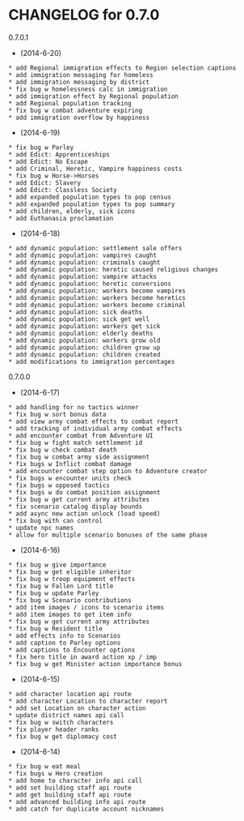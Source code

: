    CHANGELOG for 0.7.0
   ===================

   0.7.0.1

   * (2014-6-20)

    * add Regional immigration effects to Region selection captions
    * add immigration messaging for homeless
    * add immigration messaging by district
    * fix bug w homelessness calc in immigration
    * add immigration effect by Regional population
    * add Regional population tracking
    * fix bug w combat adventure expiring
    * add immigration overflow by happiness

   * (2014-6-19)

    * fix bug w Parley
    * add Edict: Apprenticeships
    * add Edict: No Escape
    * add Criminal, Heretic, Vampire happiness costs
    * fix bug w Horse->Horses
    * add Edict: Slavery
    * add Edict: Classless Society
    * add expanded population types to pop census
    * add expanded population types to pop summary
    * add children, elderly, sick icons
    * add Euthanasia proclamation

   * (2014-6-18)

    * add dynamic population: settlement sale offers
    * add dynamic population: vampires caught
    * add dynamic population: criminals caught
    * add dynamic population: heretic caused religious changes
    * add dynamic population: vampire attacks
    * add dynamic population: heretic conversions
    * add dynamic population: workers become vampires
    * add dynamic population: workers become heretics
    * add dynamic population: workers become criminal
    * add dynamic population: sick deaths
    * add dynamic population: sick get well
    * add dynamic population: workers get sick
    * add dynamic population: elderly deaths
    * add dynamic population: workers grow old
    * add dynamic population: children grow up
    * add dynamic population: children created
    * add modifications to immigration percentages

   0.7.0.0

   * (2014-6-17)

    * add handling for no tactics winner
    * fix bug w sort bonus data
    * add view army combat effects to combat report
    * add tracking of individual army combat effects
    * add encounter combat from Adventure UI
    * fix bug w fight match settlement id
    * fix bug w check combat death
    * fix bug w combat army side assignment
    * fix bugs w Inflict combat damage
    * add encounter combat step option to Adventure creator
    * fix bugs w encounter units check
    * fix bugs w opposed tactics
    * fix bugs w do combat position assignment
    * fix bug w get current army attributes
    * fix scenario catalog display bounds
    * add async new action unlock (load speed)
    * fix bug with can control
    * update npc names
    * allow for multiple scenario bonuses of the same phase

   * (2014-6-16)

    * fix bug w give importance
    * fix bug w get eligible inheritor
    * fix bug w troop equipment effects
    * fix bug w Fallen Lord title
    * fix bug w update Parley
    * fix bug w Scenario contributions
    * add item images / icons to scenario items
    * add item images to get item info
    * fix bug w get current army attributes
    * fix bug w Resident title
    * add effects info to Scenarios
    * add caption to Parley options
    * add captions to Encounter options
    * fix hero title in award action xp / imp
    * fix bug w get Minister action importance bonus

   * (2014-6-15)

    * add character location api route
    * add character Location to character report
    * add set Location on character action
    * update district names api call
    * fix bug w switch characters
    * fix player header ranks
    * fix bug w get diplomacy cost

   * (2014-6-14)

    * fix bug w eat meal
    * fix bugs w Hero creation
    * add home to character info api call
    * add set building staff api route
    * add get building staff api route
    * add advanced building info api route
    * add catch for duplicate account nicknames
